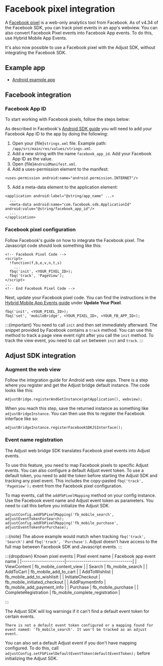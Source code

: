 # Facebook pixel integration

A [Facebook pixel](https://www.facebook.com/business/help/952192354843755?id=1205376682832142) is a web-only analytics tool from Facebook. As of v4.34 of the Facebook SDK, you can track pixel events in an app's webview. You can also convert Facebook Pixel events into Facebook App events. To do this, use Hybrid Mobile App Events.

It's also now possible to use a Facebook pixel with the Adjust SDK, without integrating the Facebook SDK.

## Example app

- [Android example app](https://github.com/adjust/android_sdk/tree/master/Adjust/example-app-fbpixel)

## Facebook integration

### Facebook App ID

To start working with Facebook pixels, follow the steps below:

As described in Facebook's [Android SDK guide](https://developers.facebook.com/docs/android/) you will need to add your Facebook App ID to the app by doing the following:

1. Open your {file}`strings.xml` file. Example path: `/app/src/main/res/values/strings.xml`.
2. Add a new string with the name `facebook_app_id`. Add your Facebook App ID as the value.
3. Open {file}`AndroidManifest.xml`.
4. Add a uses-permission element to the manifest:

```
<uses-permission android:name="android.permission.INTERNET"/>
```

5. Add a meta-data element to the application element:

```
<application android:label="@string/app_name" ...>
  ...
  <meta-data android:name="com.facebook.sdk.ApplicationId" android:value="@string/facebook_app_id"/>
  ...
</application>
```

### Facebook pixel configuration

Follow Facebook's guide on how to integrate the Facebook pixel. The Javascript code should look something like this:

```
<!-- Facebook Pixel Code -->
<script>
  !function(f,b,e,v,n,t,s)
    ...
  fbq('init', <YOUR_PIXEL_ID>);
  fbq('track', 'PageView');
</script>
...
<!-- End Facebook Pixel Code -->
```

Next, update your Facebook pixel code. You can find the instructions in the [Hybrid Mobile App Events guide](https://developers.facebook.com/docs/app-events/hybrid-app-events) under __Update Your Pixel__.

```
fbq('init', <YOUR_PIXEL_ID>);
fbq('set', 'mobileBridge', <YOUR_PIXEL_ID>, <YOUR_FB_APP_ID>);
```

:::{important}
You need to call `init` and then set immediately afterward. The snippet provided by Facebook contains a `track` method. You can use this method to track a page view event right after you call the `init` method. To track the view event, you need to call `set` between `init` and `track`.
:::

## Adjust SDK integration

### Augment the web view

Follow the integration guide for Android web view apps. There is a step where you register and get the Adjust bridge default instance. The code looks like this:

```
AdjustBridge.registerAndGetInstance(getApplication(), webview);
```

When you reach this step, save the returned instance as something like `adjustBridgeInstance`. You can then use this to register the Facebook interface like so:

```
adjustBridgeInstance.registerFacebookSDKJSInterface();
```

### Event name registration

The Adjust web bridge SDK translates Facebook pixel events into Adjust events.

To use this feature, you need to map Facebook pixels to specific Adjust events. You can also configure a default Adjust event token. To use a default token, you need to add the token before starting the Adjust SDK and tracking any pixel event. This includes the copy-pasted `fbq('track', 'PageView');` event from the Facebook pixel configuration.

To map events, call the `addFbPixelMapping` method on your config instance. Use the Facebook event name and Adjust event token as parameters. You need to call this before you initialize the Adjust SDK.

```
adjustConfig.addFbPixelMapping('fb_mobile_search', adjustEventTokenForSearch);
adjustConfig.addFbPixelMapping('fb_mobile_purchase', adjustEventTokenForPurchase);
```

:::{note}
The above example would match when tracking `fbq('track', 'Search')` and `fbq('track', 'Purchase')`. Adjust doesn't have access to the full map between Facebook SDK and Javascript events.
:::

:::{dropdown} Known pixel events
| Pixel event name     | Facebook app event name          |
|----------------------|----------------------------------|
| ViewContent          | fb_mobile_content_view           |
| Search               | fb_mobile_search                 |
| AddToCart            | fb_mobile_add_to_cart            |
| AddToWishlist        | fb_mobile_add_to_wishlistt       |
| InitiateCheckout     | fb_mobile_initiated_checkout     |
| AddPaymentInfo       | fb_mobile_add_payment_info       |
| Purchase             | fb_mobile_purchase               |
| CompleteRegistration | fb_mobile_complete_registration  |

:::

The Adjust SDK will log warnings if it can't find a default event token for certain events.

```
There is not a default event token configured or a mapping found for event named: 'fb_mobile_search'. It won't be tracked as an adjust event.
```

You can also set a default Adjust event if you don't have mapping configured. To do this, call `adjustConfig.setFbPixelDefaultEventToken(defaultEventToken);` before initializing the Adjust SDK.